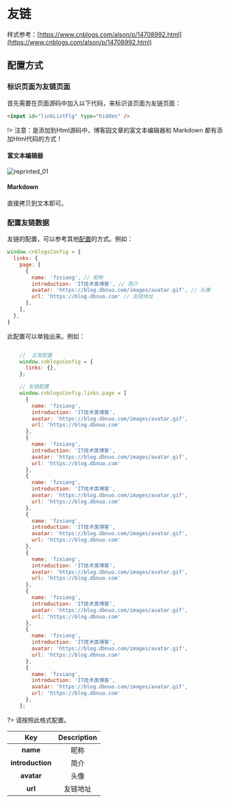 # 友链

样式参考：[https://www.cnblogs.com/alson/p/14708992.html](https://www.cnblogs.com/alson/p/14708992.html)

## 配置方式

### 标识页面为友链页面

首先需要在页面源码中加入以下代码，来标识该页面为友链页面：

```html
<input id="linkListFlg" type="hidden" />
```

!> 注意：是添加到Html源码中，博客园文章的富文本编辑器和 Markdown 都有添加Html代码的方式！

#### 富文本编辑器

![reprinted_01](../../Images/reprinted_01.png)

#### Markdown

直接拷贝到文本即可。

### 配置友链数据

友链的配置，可以参考其他[配置](https://bndong.github.io/Alson-Cnblogs-Theme/v2/#/Docs/Customization/config)的方式。例如：

```javascript
window.cnblogsConfig = {
  links: {
    page: [
      {
        name: 'fzxiang', // 昵称
        introduction: 'IT技术类博客', // 简介
        avatar: 'https://blog.dbnuo.com/images/avatar.gif', // 头像
        url: 'https://blog.dbnuo.com' // 友链地址
      },
    ],
  },
}
```

此配置可以单独出来。例如：

```javascript

    //  正常配置
    window.cnblogsConfig = {
      links: {},
    };

    // 友链配置
    window.cnblogsConfig.links.page = [
      {
        name: 'fzxiang',
        introduction: 'IT技术类博客',
        avatar: 'https://blog.dbnuo.com/images/avatar.gif',
        url: 'https://blog.dbnuo.com'
      },
      {
        name: 'fzxiang',
        introduction: 'IT技术类博客',
        avatar: 'https://blog.dbnuo.com/images/avatar.gif',
        url: 'https://blog.dbnuo.com'
      },
      {
        name: 'fzxiang',
        introduction: 'IT技术类博客',
        avatar: 'https://blog.dbnuo.com/images/avatar.gif',
        url: 'https://blog.dbnuo.com'
      },
      {
        name: 'fzxiang',
        introduction: 'IT技术类博客',
        avatar: 'https://blog.dbnuo.com/images/avatar.gif',
        url: 'https://blog.dbnuo.com'
      },
      {
        name: 'fzxiang',
        introduction: 'IT技术类博客',
        avatar: 'https://blog.dbnuo.com/images/avatar.gif',
        url: 'https://blog.dbnuo.com'
      },
      {
        name: 'fzxiang',
        introduction: 'IT技术类博客',
        avatar: 'https://blog.dbnuo.com/images/avatar.gif',
        url: 'https://blog.dbnuo.com'
      },
      {
        name: 'fzxiang',
        introduction: 'IT技术类博客',
        avatar: 'https://blog.dbnuo.com/images/avatar.gif',
        url: 'https://blog.dbnuo.com'
      },
      {
        name: 'fzxiang',
        introduction: 'IT技术类博客',
        avatar: 'https://blog.dbnuo.com/images/avatar.gif',
        url: 'https://blog.dbnuo.com'
      },
    ];
```

?> 请按照此格式配置。

|**Key**|**Description**|
|:-----:|:-----:|
|**name**|昵称|
|**introduction**|简介|
|**avatar**|头像|
|**url**|友链地址|